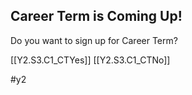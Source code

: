 ## Career Term is Coming Up! 

Do you want to sign up for Career Term?

[[Y2.S3.C1_CTYes]]
[[Y2.S3.C1_CTNo]]

#y2
